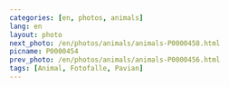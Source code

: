 ```yaml
---
categories: [en, photos, animals]
lang: en
layout: photo
next_photo: /en/photos/animals/animals-P0000458.html
picname: P0000454
prev_photo: /en/photos/animals/animals-P0000456.html
tags: [Animal, Fotofalle, Pavian]
---
```

